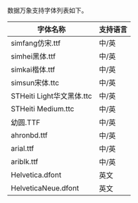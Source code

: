 数据万象支持字体列表如下。

| 字体名称 | 支持语言 |  
|---------|---------| 
| simfang仿宋.ttf | 中/英 |  
| simhei黑体.ttf | 中/英 |  
| simkai楷体.ttf | 中/英 |  
| simsun宋体.ttc | 中/英 |  
| STHeiti Light华文黑体.ttc | 中/英 |  
| STHeiti Medium.ttc | 中/英 |  
| 幼圆.TTF | 中/英 |  
| ahronbd.ttf | 中/英 |  
| arial.ttf | 中/英 |  
| ariblk.ttf | 中/英 |  
| Helvetica.dfont | 英文 |  
| HelveticaNeue.dfont | 英文 |  
